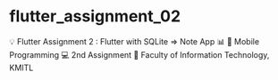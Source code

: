 # flutter_assignment_02

💡 Flutter Assignment 2 : Flutter with SQLite => Note App 📊
📃 Mobile Programming 💻 2nd Assignment 🏢 Faculty of Information Technology, KMITL
